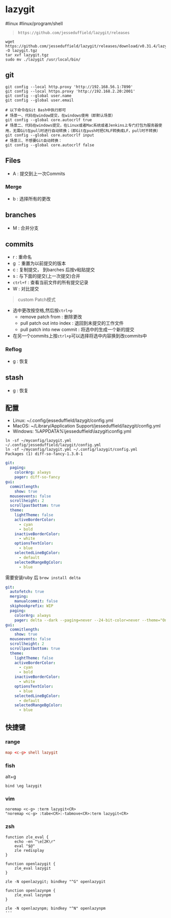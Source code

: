 # lazygit

#linux #linux/program/shell 

>`https://github.com/jesseduffield/lazygit/releases`

```shell
wget https://github.com/jesseduffield/lazygit/releases/download/v0.31.4/lazygit_0.31.4_Linux_x86_64.tar.gz -O lazygit.tgz 
tar xvf lazygit.tgz
sudo mv ./lazygit /usr/local/bin/
```

## git

```shell
git config --local http.proxy 'http://192.168.56.1:7890'
git config --local https.proxy 'http://192.168.2.20:2001'
git config --global user.name
git config --global user.email

# 以下命令在Git Bash中执行即可
# 场景一、代码在window提交，在windows使用（即默认场景）
git config --global core.autocrlf true
# 场景二、代码在windows提交，在Linux或者Mac系统或者Jenkins上专门打包为服务器使用，无需Git在pull时进行自动转换；（即Git在push时把CRLF转换成LF，pull时不转换）
git config --global core.autocrlf input
# 场景三、不想要Git自动转换：
git config --global core.autocrlf false

```

## Files

- A : 提交到上一次Commits

### Merge

- b : 选择所有的更改

## branches

- M : 合并分支

## commits

- r : 重命名
- g ：重置为以前提交的版本
- c : 复制提交， 到barches 后按v粘贴提交
- s : 与下面的提交(上一次提交)合并
- `ctrl+f` : 查看当前文件的所有提交记录
- W : 对比提交

> custom Patch模式

- 选中更改按空格,然后按`ctrl+p`
  - remove patch from : 删除更改
  - pull patch out into index : 退回到未提交的工作文件
  - pull patch into new commit : 将选中的生成一个新的提交
- 在另一个commits上按`ctrl+p`可以选择将选中内容换到改commits中

### Reflog

- g : 恢复

## stash

- g : 恢复

## 配置

- Linux: ~/.config/jesseduffield/lazygit/config.yml
- MacOS: ~/Library/Application Support/jesseduffield/lazygit/config.yml
- Windows: %APPDATA%\jesseduffield\lazygit\config.yml

```shell
ln -sf ~/myconfig/lazygit.yml ~/.config/jesseduffield/lazygit/config.yml
ln -sf ~/myconfig/lazygit.yml ~/.config/lazygit/config.yml
Packages (1) diff-so-fancy-1.3.0-1
```

```yml
git:
  paging:
    colorArg: always
    pager: diff-so-fancy
gui:
  commitlength:
    show: true
  mouseevents: false
  scrollheight: 2
  scrollpastbottom: true
  theme:
    lightTheme: false
    activeBorderColor:
      - cyan
      - bold
    inactiveBorderColor:
      - white
    optionsTextColor:
      - blue
    selectedLineBgColor:
      - default
    selectedRangeBgColor:
      - blue
```

需要安装ruby 后 `brew install delta`

```yml
git:
  autofetch: true
  merging:
    manualcommit: false
  skiphookprefix: WIP
  paging:
    colorArg: always
    pager: delta --dark --paging=never --24-bit-color=never --theme="OneHalfDark"
gui:
  commitlength:
    show: true
  mouseevents: false
  scrollheight: 2
  scrollpastbottom: true
  theme:
    lightTheme: false
    activeBorderColor:
      - cyan
      - bold
    inactiveBorderColor:
      - white
    optionsTextColor:
      - blue
    selectedLineBgColor:
      - default
    selectedRangeBgColor:
      - blue
```

## 快捷键

### range

```rc.conf
map <c-g> shell lazygit
```

### fish

alt+g

```fish_prompt.fish
bind \eg lazygit
```

### vim

```vimrc
noremap <c-g> :term lazygit<CR>
"noremap <c-g> :tabe<CR>:-tabmove<CR>:term lazygit<CR>
```

### zsh

```shell
function zle_eval {
    echo -en "\e[2K\r"
    eval "$@"
    zle redisplay
}

function openlazygit {
    zle_eval lazygit
}

zle -N openlazygit; bindkey "^G" openlazygit

function openlazynpm {
    zle_eval lazynpm
}

zle -N openlazynpm; bindkey "^N" openlazynpm
'''
